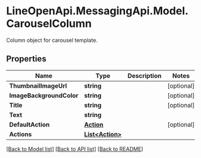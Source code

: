 # LineOpenApi.MessagingApi.Model.CarouselColumn
Column object for carousel template.

## Properties

Name | Type | Description | Notes
------------ | ------------- | ------------- | -------------
**ThumbnailImageUrl** | **string** |  | [optional] 
**ImageBackgroundColor** | **string** |  | [optional] 
**Title** | **string** |  | [optional] 
**Text** | **string** |  | 
**DefaultAction** | [**Action**](Action.md) |  | [optional] 
**Actions** | [**List&lt;Action&gt;**](Action.md) |  | 

[[Back to Model list]](../README.md#documentation-for-models) [[Back to API list]](../README.md#documentation-for-api-endpoints) [[Back to README]](../README.md)

